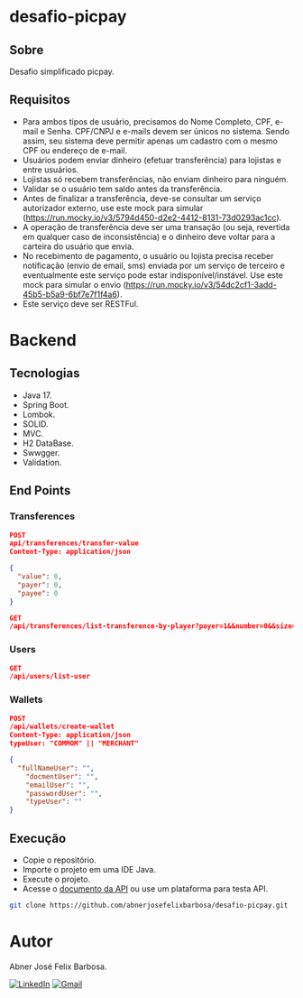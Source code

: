 # desafio-picpay

## Sobre

Desafio simplificado picpay.

## Requisitos

- Para ambos tipos de usuário, precisamos do Nome Completo, CPF, e-mail e Senha. CPF/CNPJ e e-mails devem ser únicos no sistema. Sendo assim, seu sistema deve permitir apenas um cadastro com o mesmo CPF ou endereço de e-mail.
- Usuários podem enviar dinheiro (efetuar transferência) para lojistas e entre usuários.
- Lojistas só recebem transferências, não enviam dinheiro para ninguém.
- Validar se o usuário tem saldo antes da transferência.
- Antes de finalizar a transferência, deve-se consultar um serviço autorizador externo, use este mock para simular (https://run.mocky.io/v3/5794d450-d2e2-4412-8131-73d0293ac1cc).
- A operação de transferência deve ser uma transação (ou seja, revertida em qualquer caso de inconsistência) e o dinheiro deve voltar para a carteira do usuário que envia.
- No recebimento de pagamento, o usuário ou lojista precisa receber notificação (envio de email, sms) enviada por um serviço de terceiro e eventualmente este serviço pode estar indisponível/instável. Use este mock para simular o envio (https://run.mocky.io/v3/54dc2cf1-3add-45b5-b5a9-6bf7e7f1f4a6).
- Este serviço deve ser RESTFul.

# Backend

## Tecnologias

- Java 17.
- Spring Boot.
- Lombok.
- SOLID.
- MVC.
- H2 DataBase.
- Swwgger.
- Validation.

## End Points

### Transferences

```JSON
POST
api/transferences/transfer-value
Content-Type: application/json

{
  "value": 0,
  "payer": 0,
  "payee": 0
}

GET
/api/transferences/list-transference-by-player?payer=1&&number=0&&size=5
```
### Users

```JSON
GET
/api/users/list-user
```

### Wallets

```JSON
POST
/api/wallets/create-wallet
Content-Type: application/json
typeUser: "COMMOM" || "MERCHANT"

{
  "fullNameUser": "",
	"docmentUser": "",
	"emailUser": "",
	"passwordUser": "",
	"typeUser": ""
}
```

## Execução

- Copie o repositório.
- Importe o projeto em uma IDE Java.
- Execute o projeto.
- Acesse o [documento da API](http://localhost:8080/swagger-ui/index.html) ou use um plataforma para testa API.

```bash
git clone https://github.com/abnerjosefelixbarbosa/desafio-picpay.git
```

# Autor

Abner José Felix Barbosa.

[![LinkedIn](https://img.shields.io/badge/LinkedIn-0077B5?style=for-the-badge&logo=linkedin&logoColor=white)](https://www.linkedin.com/in/abner-jose-feliz-barbosa/)
[![Gmail](https://img.shields.io/badge/Gmail-333333?style=for-the-badge&logo=gmail&logoColor=red)](abnerbarbosa95@gmail.com)

